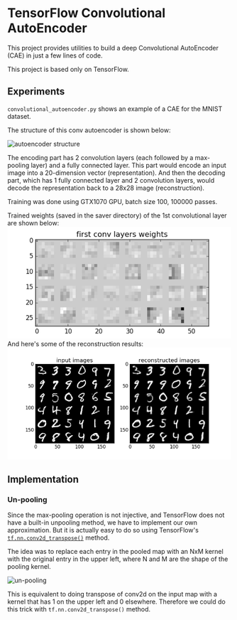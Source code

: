 # TensorFlow Convolutional AutoEncoder

This project provides utilities to build a deep Convolutional AutoEncoder (CAE) in just a few lines of code.

This project is based only on TensorFlow.


## Experiments

`convolutional_autoencoder.py` shows an example of a CAE for the MNIST dataset.

The structure of this conv autoencoder is shown below:

![autoencoder structure](https://cloud.githubusercontent.com/assets/13087207/23317657/540f170a-fa9d-11e6-9bcb-8b529a805a9f.png)

The encoding part has 2 convolution layers (each followed by a max-pooling layer) and a fully connected layer. This part
would encode an input image into a 20-dimension vector (representation). And then the decoding part, which has 1 fully connected layer
and 2 convolution layers, would decode the representation back to a 28x28 image (reconstruction).

Training was done using GTX1070 GPU, batch size 100, 100000 passes.

Trained weights (saved in the saver directory) of the 1st convolutional layer are shown below:
![weights](logs/conv_1_weights.png)
And here's some of the reconstruction results:
![reconstruction](logs/reconstructions.png)

## Implementation

### Un-pooling

Since the max-pooling operation is not injective, and TensorFlow does not have a built-in unpooling method,
we have to implement our own approximation.
But it is actually easy to do so using TensorFlow's [`tf.nn.conv2d_transpose()`](https://www.tensorflow.org/api_docs/python/nn/convolution#conv2d_transpose) method.

The idea was to replace each entry in the pooled map with an NxM kernel with the original entry in the upper left,
where N and M are the shape of the pooling kernel.

![un-pooling](https://cloud.githubusercontent.com/assets/13087207/22672037/77e521c6-ec9f-11e6-9aba-119f954cd9f8.png)

This is equivalent to doing transpose of conv2d on the input map
with a kernel that has 1 on the upper left and 0 elsewhere.
Therefore we could do this trick with `tf.nn.conv2d_transpose()` method.